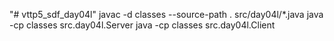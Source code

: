 "# vttp5_sdf_day04l" 
javac -d classes --source-path . src/day04l/*.java
java -cp classes src.day04l.Server
java -cp classes src.day04l.Client